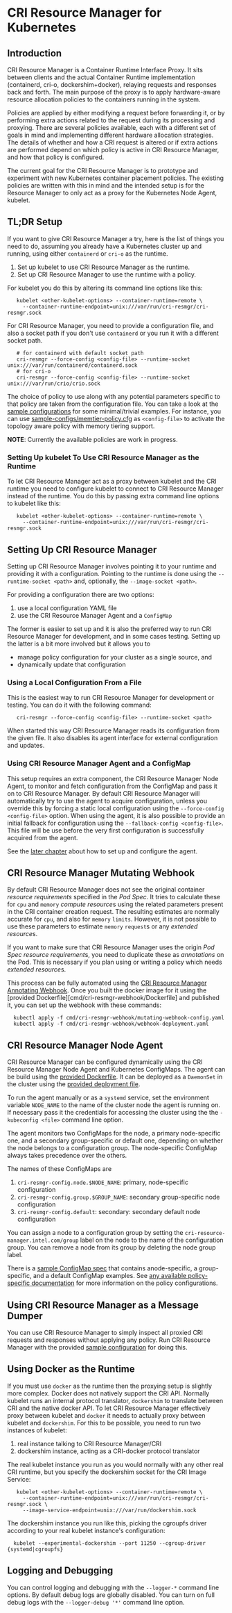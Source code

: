 # CRI Resource Manager for Kubernetes

## Introduction

CRI Resource Manager is a Container Runtime Interface Proxy. It sits between
clients and the actual Container Runtime implementation (containerd, cri-o,
dockershim+docker), relaying requests and responses back and forth. The main
purpose of the proxy is to apply hardware-aware resource allocation policies
to the containers running in the system.

Policies are applied by either modifying a request before forwarding it, or
by performing extra actions related to the request during its processing and
proxying. There are several policies available, each with a different set of
goals in mind and implementing different hardware allocation strategies. The
details of whether and how a CRI request is altered or if extra actions are
performed depend on which policy is active in CRI Resource Manager, and how
that policy is configured.

The current goal for the CRI Resource Manager is to prototype and experiment
with new Kubernetes container placement policies. The existing policies are
written with this in mind and the intended setup is for the Resource Manager
to only act as a proxy for the Kubernetes Node Agent, kubelet.


## TL;DR Setup

If you want to give CRI Resource Manager a try, here is the list of things
you need to do, assuming you already have a Kubernetes cluster up and running,
using either `containerd` or `cri-o` as the runtime.

  1. Set up kubelet to use CRI Resource Manager as the runtime.
  2. Set up CRI Resource Manager to use the runtime with a policy.

For kubelet you do this by altering its command line options like this:

```
   kubelet <other-kubelet-options> --container-runtime=remote \
     --container-runtime-endpoint=unix:///var/run/cri-resmgr/cri-resmgr.sock
```

For CRI Resource Manager, you need to provide a configuration file, and also a
socket path if you don't use `containerd` or you run it with a different socket
path.

```
   # for containerd with default socket path
   cri-resmgr --force-config <config-file> --runtime-socket unix:///var/run/containerd/containerd.sock
   # for cri-o
   cri-resmgr --force-config <config-file> --runtime-socket unix:///var/run/crio/crio.sock
```

The choice of policy to use along with any potential parameters specific to that
policy are taken from the configuration file. You can take a look at the
[sample configurations](sample-configs) for some minimal/trivial examples. For instance,
you can use [sample-configs/memtier-policy.cfg](sample-configs/memtier-policy.cfg)
as `<config-file>` to activate the topology aware policy with memory tiering support.

**NOTE**: Currently the available policies are work in progress.

### Setting Up kubelet To Use CRI Resource Manager as the Runtime

To let CRI Resource Manager act as a proxy between kubelet and the CRI runtime
you need to configure kubelet to connect to CRI Resource Manager instead of
the runtime. You do this by passing extra command line options to kubelet like
this:

```
   kubelet <other-kubelet-options> --container-runtime=remote \
     --container-runtime-endpoint=unix:///var/run/cri-resmgr/cri-resmgr.sock
```

## Setting Up CRI Resource Manager

Setting up CRI Resource Manager involves pointing it to your runtime and
providing it with a configuration. Pointing to the runtime is done using
the `--runtime-socket <path>` and, optionally, the `--image-socket <path>`.

For providing a configuration there are two options:

  1. use a local configuration YAML file
  2. use the CRI Resource Manager Agent and a `ConfigMap`

The former is easier to set up and it is also the preferred way to run CRI
Resource Manager for development, and in some cases testing. Setting up the
latter is a bit more involved but it allows you to

  - manage policy configuration for your cluster as a single source, and
  - dynamically update that configuration

### Using a Local Configuration From a File

This is the easiest way to run CRI Resource Manager for development or testing.
You can do it with the following command:

```
   cri-resmgr --force-config <config-file> --runtime-socket <path>
```

When started this way CRI Resource Manager reads its configuration from the
given file. It also disables its agent interface for external configuration
and updates.

### Using CRI Resource Manager Agent and a ConfigMap

This setup requires an extra component, the CRI Resource Manager Node Agent,
to monitor and fetch configuration from the ConfigMap and pass it on to CRI
Resource Manager. By default CRI Resource Manager will automatically try to
use the agent to acquire configuration, unless you override this by forcing
a static local configuration using the `--force-config <config-file>` option.
When using the agent, it is also possible to provide an initial fallback for
configuration using the `--fallback-config <config-file>`. This file will be
use before the very first configuration is successfully acquired from the
agent.

See the [later chapter](#cri-resource-manager-node-agent) about how to set
up and configure the agent.


## CRI Resource Manager Mutating Webhook

By default CRI Resource Manager does not see the original container *resource
requirements* specified in the *Pod Spec*. It tries to calculate these for `cpu`
and `memory` *compute resource*s using the related parameters present in the
CRI container creation request. The resulting estimates are normally accurate
for `cpu`, and also for `memory` `limits`. However, it is not possible to use
these parameters to estimate `memory` `request`s or any *extended resource*s.

If you want to make sure that CRI Resource Manager uses the origin *Pod Spec*
*resource requirement*s, you need to duplicate these as *annotations* on the Pod.
This is necessary if you plan using or writing a policy which needs *extended
resource*s.

This process can be fully automated using the [CRI Resource Manager Annotating
Webhook](cmd/cri-resmgr-webhook). Once you built the docker image for it using
the [provided Dockerfile][cmd/cri-resmgr-webhook/Dockerfile] and published it,
you can set up the webhook with these commands:

```
  kubectl apply -f cmd/cri-resmgr-webhook/mutating-webhook-config.yaml
  kubectl apply -f cmd/cri-resmgr-webhook/webhook-deployment.yaml

```


## CRI Resource Manager Node Agent

CRI Resource Manager can be configured dynamically using the CRI Resource
Manager Node Agent and Kubernetes ConfigMaps. The agent can be build using
the [provided Dockerfile](cmd/cri-resmgr-agent/Dockerfile). It can be deployed
as a `DaemonSet` in the cluster using the [provided deployment file](cmd/cri-resmgr-agent/agent-deployment.yaml).

To run the agent manually or as a `systemd` service, set the environment variable
`NODE_NAME` to the name of the cluster node the agent is running on. If necessary
pass it the credentials for accessing the cluster using the the `-kubeconfig <file>`
command line option.

The agent monitors two ConfigMaps for the node, a primary node-specific one, and
a secondary group-specific or default one, depending on whether the node belongs
to a configuration group. The node-specific ConfigMap always takes precedence over
the others.

The names of these ConfigMaps are

1. `cri-resmgr-config.node.$NODE_NAME`: primary, node-specific configuration
2. `cri-resmgr-config.group.$GROUP_NAME`: secondary group-specific node configuration
3. `cri-resmgr-config.default`: secondary: secondary default node configuration

You can assign a node to a configuration group by setting the
`cri-resource-manager.intel.com/group` label on the node to the name of
the configuration group. You can remove a node from its group by deleting the node
group label.

There is a [sample ConfigMap spec](sample-configs/cri-resmgr-configmap.example.yaml)
that contains anode-specific, a group-specific, and a default ConfigMap examples.
See [any available policy-specific documentation](docs) for more information on the
policy configurations.


## Using CRI Resource Manager as a Message Dumper

You can use CRI Resource Manager to simply inspect all proxied CRI requests and
responses without applying any policy. Run CRI Resource Manager with the
provided [sample configuration](sample-configs/cri-full-message-dump.cfg)
for doing this.


## Using Docker as the Runtime

If you must use `docker` as the runtime then the proxying setup is slightly more
complex. Docker does not natively support the CRI API. Normally kubelet runs an
internal protocol translator, `dockershim` to translate between CRI and the
native docker API. To let CRI Resource Manager effectively proxy between kubelet
and `docker` it needs to actually proxy between kubelet and `dockershim`. For this to
be possible, you need to run two instances of kubelet:

  1. real instance talking to CRI Resource Manager/CRI
  2. dockershim instance, acting as a CRI-docker protocol translator

The real kubelet instance you run as you would normally with any other real CRI
runtime, but you specify the dockershim socket for the CRI Image Service:

```
   kubelet <other-kubelet-options> --container-runtime=remote \
     --container-runtime-endpoint=unix:///var/run/cri-resmgr/cri-resmgr.sock \
     --image-service-endpoint=unix:///var/run/dockershim.sock
```

The dockershim instance you run like this, picking the cgroupfs driver according
to your real kubelet instance's configuration:

```
  kubelet --experimental-dockershim --port 11250 --cgroup-driver {systemd|cgroupfs}

```

## Logging and Debugging

You can control logging and debugging with the `--logger-*` command line options. By
default debug logs are globally disabled. You can turn on full debug logs with the
`--logger-debug '*'` command line option.
